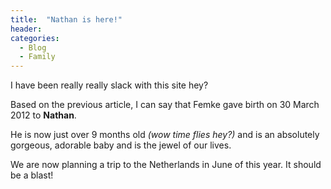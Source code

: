```yaml
---
title:  "Nathan is here!"
header:
categories: 
  - Blog
  - Family
---
```

I have been really really slack with this site hey?

Based on the previous article, I can say that Femke gave birth on 30 March 2012 to **Nathan**.

He is now just over 9 months old _(wow time flies hey?)_ and is an absolutely gorgeous, adorable baby and is the jewel of our lives.

We are now planning a trip to the Netherlands in June of this year. It should be a blast!